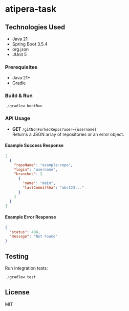 # atipera-task

## Technologies Used

- Java 21
- Spring Boot 3.5.4
- org.json
- JUnit 5

### Prerequisites

- Java 21+
- Gradle

### Build & Run

```powershell
./gradlew bootRun
```

### API Usage

- **GET** `/gitNonForkedRepos?user={username}`  
  Returns a JSON array of repositories or an error object.

#### Example Success Response

```json
[
  {
    "repoName": "example-repo",
    "login": "username",
    "branches": [
      {
        "name": "main",
        "lastCommitSha": "abc123..."
      }
    ]
  }
]
```

#### Example Error Response

```json
{
  "status": 404,
  "message": "Not Found"
}
```

## Testing

Run integration tests:

```powershell
./gradlew test
```

## License

MIT